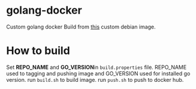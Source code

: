# golang-docker
Custom golang docker
Build from [this](https://github.com/majidettehadi/debian-docker) custom debian image.

# How to build
Set **REPO_NAME** and **GO_VERSION**in `build.properties` file. REPO_NAME used to tagging and pushing image and GO_VERSION used for installed go version.
run `build.sh` to build image.
run `push.sh` to push to docker hub.
